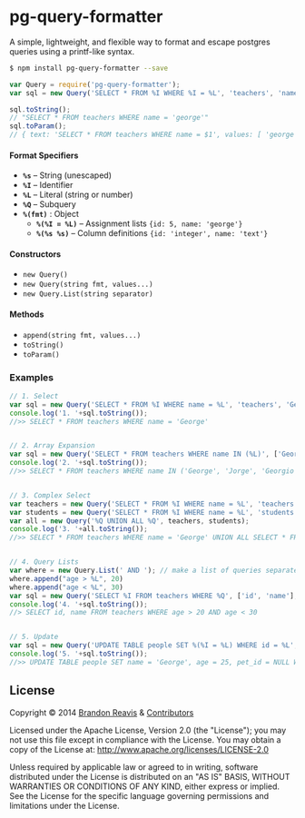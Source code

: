 # pg-query-formatter

A simple, lightweight, and flexible way to format and escape postgres queries using a printf-like syntax.

```sh
$ npm install pg-query-formatter --save
```

```js
var Query = require('pg-query-formatter');
var sql = new Query('SELECT * FROM %I WHERE %I = %L', 'teachers', 'name', 'george');

sql.toString();
// "SELECT * FROM teachers WHERE name = 'george'"
sql.toParam();
// { text: 'SELECT * FROM teachers WHERE name = $1', values: [ 'george' ] }
```

#### Format Specifiers

- **`%s`** – String (unescaped)
- **`%I`** – Identifier
- **`%L`** – Literal (string or number)
- **`%Q`** – Subquery 
- **`%(fmt)`** : Object 
	+ **`%(%I = %L)`** – Assignment lists `{id: 5, name: 'george'}`
	+ **`%(%s %s)`** – Column definitions `{id: 'integer', name: 'text'}`

#### Constructors
- `new Query()`
- `new Query(string fmt, values...)`
- `new Query.List(string separator)`

#### Methods
- `append(string fmt, values...)`
- `toString()`
- `toParam()`


### Examples

```js
// 1. Select
var sql = new Query('SELECT * FROM %I WHERE name = %L', 'teachers', 'George');
console.log('1. '+sql.toString());
//>> SELECT * FROM teachers WHERE name = 'George'


// 2. Array Expansion
var sql = new Query('SELECT * FROM teachers WHERE name IN (%L)', ['George', 'Jorge', 'Georgio']);
console.log('2. '+sql.toString());
//>> SELECT * FROM teachers WHERE name IN ('George', 'Jorge', 'Georgio')


// 3. Complex Select
var teachers = new Query('SELECT * FROM %I WHERE name = %L', 'teachers', 'George');
var students = new Query('SELECT * FROM %I WHERE name = %L', 'students', 'George');
var all = new Query('%Q UNION ALL %Q', teachers, students);
console.log('3. '+all.toString());
//>> SELECT * FROM teachers WHERE name = 'George' UNION ALL SELECT * FROM students WHERE name = 'George'


// 4. Query Lists
var where = new Query.List(' AND '); // make a list of queries separated by ' AND '
where.append("age > %L", 20)
where.append("age < %L", 30)
var sql = new Query('SELECT %I FROM teachers WHERE %Q', ['id', 'name'], where);
console.log('4. '+sql.toString());
//> SELECT id, name FROM teachers WHERE age > 20 AND age < 30


// 5. Update
var sql = new Query('UPDATE TABLE people SET %(%I = %L) WHERE id = %L', {name: 'George', age: 25, pet_id: null}, 4); 
console.log('5. '+sql.toString());
//>> UPDATE TABLE people SET name = 'George', age = 25, pet_id = NULL WHERE id = 4
```

## License

Copyright &copy; 2014 [Brandon Reavis](https://github.com/brandonreavis) & [Contributors](https://github.com/naturalatlas/pg-query-formatter/graphs/contributors)

Licensed under the Apache License, Version 2.0 (the "License"); you may not use this file except in compliance with the License. You may obtain a copy of the License at: http://www.apache.org/licenses/LICENSE-2.0

Unless required by applicable law or agreed to in writing, software distributed under the License is distributed on an "AS IS" BASIS, WITHOUT WARRANTIES OR CONDITIONS OF ANY KIND, either express or implied. See the License for the specific language governing permissions and limitations under the License.
